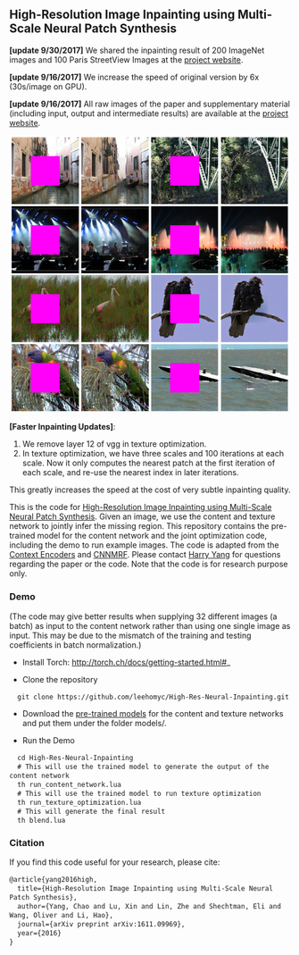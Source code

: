 ## High-Resolution Image Inpainting using Multi-Scale Neural Patch Synthesis

**[update 9/30/2017]** We shared the inpainting result of 200 ImageNet images and 100 Paris StreetView Images at the [project website](http://www.harryyang.org/inpainting). 

**[update 9/16/2017]** We increase the speed of original version by 6x (30s/image on GPU). 

**[update 9/16/2017]** All raw images of the paper and supplementary material (including input, output and intermediate results) are available at the [project website](http://www.harryyang.org/inpainting).

![teaser](images/teaser.png "Sample inpainting results on held-out ImageNet images")

**[Faster Inpainting Updates]**:

1. We remove layer 12 of vgg in texture optimization.
2. In texture optimization, we have three scales and 100 iterations at each scale. Now it only computes the nearest patch at the first iteration of each scale, and re-use the nearest index in later iterations.

This greatly increases the speed at the cost of very subtle inpainting quality. 

This is the code for [High-Resolution Image Inpainting using Multi-Scale Neural Patch Synthesis](https://arxiv.org/pdf/1611.09969). Given an image, we use the content and texture network to jointly infer the missing region. This repository contains the pre-trained model for the content network and the joint optimization code, including the demo to run example images. The code is adapted from the [Context Encoders](https://github.com/pathak22/context-encoder) and [CNNMRF](https://github.com/chuanli11/CNNMRF). Please contact [Harry Yang](http://www.harryyang.org) for questions regarding the paper or the code. Note that the code is for research purpose only.

### Demo

(The code may give better results when supplying 32 different images (a batch) as input to the content network rather than using one single image as input. This may be due to the mismatch of the training and testing coefficients in batch normalization.)

- Install Torch:  http://torch.ch/docs/getting-started.html#_

- Clone the repository
```Shell
  git clone https://github.com/leehomyc/High-Res-Neural-Inpainting.git
```

- Download the [pre-trained models](https://drive.google.com/open?id=0BxYj-YwDqh45XzZVTXF1dnJXY28) for the content and texture networks and put them under the folder models/.

- Run the Demo
```Shell
  cd High-Res-Neural-Inpainting
  # This will use the trained model to generate the output of the content network
  th run_content_network.lua
  # This will use the trained model to run texture optimization
  th run_texture_optimization.lua
  # This will generate the final result
  th blend.lua
```


### Citation

If you find this code useful for your research, please cite:

```
@article{yang2016high,
  title={High-Resolution Image Inpainting using Multi-Scale Neural Patch Synthesis},
  author={Yang, Chao and Lu, Xin and Lin, Zhe and Shechtman, Eli and Wang, Oliver and Li, Hao},
  journal={arXiv preprint arXiv:1611.09969},
  year={2016}
}
```


